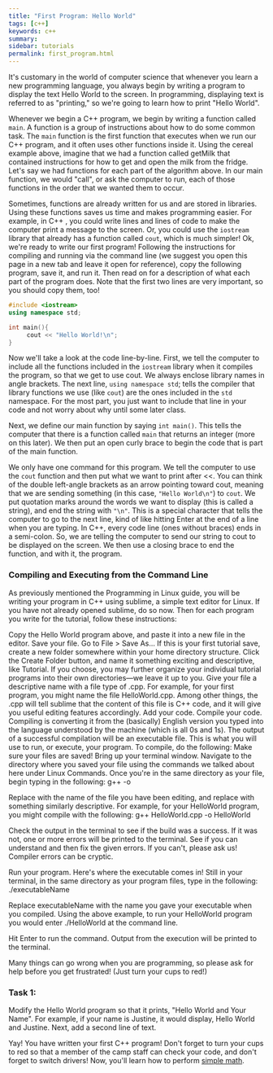 ```yaml
---
title: "First Program: Hello World"
tags: [c++]
keywords: c++
summary:
sidebar: tutorials
permalink: first_program.html
---
```



It's customary in the world of computer science that whenever you learn a new programming language, you always begin by writing a program to display the text Hello World to the screen. In programming, displaying text is referred to as "printing," so we're going to learn how to print "Hello World".

Whenever we begin a C++ program, we begin by writing a function called `main`. A function is a group of instructions about how to do some common task. The `main` function is the first function that executes when we run our C++ program, and it often uses other functions inside it. Using the cereal example above, imagine that we had a function called getMilk that contained instructions for how to get and open the milk from the fridge. Let's say we had functions for each part of the algorithm above. In our main function, we would "call", or ask the computer to run, each of those functions in the order that we wanted them to occur.

Sometimes, functions are already written for us and are stored in libraries. Using these functions saves us time and makes programming easier. For example, in C++ , you could write lines and lines of code to make the computer print a message to the screen. Or, you could use the `iostream` library that already has a function called `cout`, which is much simpler!
Ok, we're ready to write our first program! Following the instructions for compiling and running via the command line (we suggest you open this page in a new tab and leave it open for reference), copy the following program, save it, and run it. Then read on for a description of what each part of the program does. Note that the first two lines are very important, so you should copy them, too!

```cpp
#include <iostream>
using namespace std;

int main(){
     cout << "Hello World!\n";
}
```

Now we'll take a look at the code line-by-line. First, we tell the computer to include all the functions included in the `iostream` library when it compiles the program, so that we get to use cout. We always enclose library names in angle brackets. The next line, `using namespace std`; tells the compiler that library functions we use (like `cout`) are the ones included in the `std` namespace. For the most part, you just want to include that line in your code and not worry about why until some later class.

Next, we define our main function by saying `int main()`. This tells the computer that there is a function called `main` that returns an integer (more on this later). We then put an open curly brace to begin the code that is part of the main function.

We only have one command for this program. We tell the computer to use the `cout` function and then put what we want to print after <<. You can think of the double left-angle brackets as an arrow pointing toward cout, meaning that we are sending something (in this case, `"Hello World\n"`) to `cout`. We put quotation marks around the words we want to display (this is called a string), and end the string with `"\n"`. This is a special character that tells the computer to go to the next line, kind of like hitting Enter at the end of a line when you are typing. In C++, every code line (ones without braces) ends in a semi-colon. So, we are telling the computer to send our string to cout to be displayed on the screen. We then use a closing brace to end the function, and with it, the program.

### Compiling and Executing from the Command Line

As previously mentioned the Programming in Linux guide, you will be writing your program in C++ using sublime, a simple text editor for Linux. If you have not already opened sublime, do so now. Then for each program you write for the tutorial, follow these instructions:

Copy the Hello World program above, and paste it into a new file in the editor. Save your file. Go to File > Save As... If this is your first tutorial save, create a new folder somewhere within your home directory structure. Click the Create Folder button, and name it something exciting and descriptive, like Tutorial. If you choose, you may further organize your individual tutorial programs into their own directories—we leave it up to you. Give your file a descriptive name with a file type of .cpp. For example, for your first program, you might name the file HelloWorld.cpp. Among other things, the .cpp will tell sublime that the content of this file is C++ code, and it will give you useful editing features accordingly. Add your code. Compile your code. Compiling is converting it from the (basically) English version you typed into the language understood by the machine (which is all 0s and 1s). The output of a successful compilation will be an executable file. This is what you will use to run, or execute, your program. To compile, do the following: Make sure your files are saved! Bring up your terminal window. Navigate to the directory where you saved your file using the commands we talked about here under Linux Commands. Once you're in the same directory as your file, begin typing in the following: g++ -o

Replace with the name of the file you have been editing, and replace with something similarly descriptive. For example, for your HelloWorld program, you might compile with the following: g++ HelloWorld.cpp -o HelloWorld

Check the output in the terminal to see if the build was a success. If it was not, one or more errors will be printed to the terminal. See if you can understand and then fix the given errors. If you can't, please ask us! Compiler errors can be cryptic.

Run your program. Here's where the executable comes in! Still in your terminal, in the same directory as your program files, type in the following: ./executableName

Replace executableName with the name you gave your executable when you compiled. Using the above example, to run your HelloWorld program you would enter ./HelloWorld at the command line.

Hit Enter to run the command. Output from the execution will be printed to the terminal.

Many things can go wrong when you are programming, so please ask for help before you get frustrated! (Just turn your cups to red!)

### Task 1:
Modify the Hello World program so that it prints, "Hello World and Your Name". For example, if your name is Justine, it would display, Hello World and Justine. Next, add a second line of text.

Yay! You have written your first C++ program!
Don't forget to turn your cups to red so that a member of the camp staff can check your code, and don't forget to switch drivers!
Now, you'll learn how to perform [simple math](simple_math_user_input.html).
